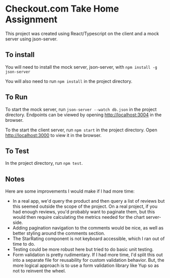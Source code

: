 # Checkout.com Take Home Assignment

This project was created using React/Typescript on the client and a mock server using json-server.

## To install

You will need to install the mock server, json-server, with `npm install -g json-server`

You will also need to run `npm install` in the project directory.


## To Run

To start the mock server, run `json-server --watch db.json` in the project directory.
Endpoints can be viewed by opening [http://localhost:3004](http://localhost:3004) in the browser.

To the start the client server, run `npm start` in the project directory.
Open [http://localhost:3000](http://localhost:3000) to view it in the browser.


## To Test

In the project directory, run `npm test`.


## Notes

Here are some improvements I would make if I had more time:
- In a real app, we'd query the product and then query a list of reviews but this seemed outside the scope of the project. On a real project, if you had enough reviews, you'd probably want to paginate them, but this would then require calculating the metrics needed for the chart server-side.
- Adding pagination navigation to the comments would be nice, as well as better styling around the comments section.
- The StarRating component is not keyboard accessible, which I ran out of time to do. 
- Testing could be more robust here but tried to do basic unit testing.
- Form validation is pretty rudimentary. If I had more time, I'd split this out into a separate file for reusability for custom validation behavior. But, the more logical approach is to use a form validation library like Yup so as not to reinvent the wheel.

